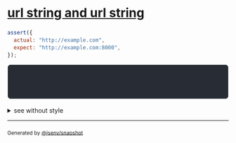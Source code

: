 # [url string and url string](../../url.test.js#L127)

```js
assert({
  actual: "http://example.com",
  expect: "http://example.com:8000",
});
```

![img](throw.svg)

<details>
  <summary>see without style</summary>

```console
AssertionError: actual and expect are different

actual: "http://example.com/"
expect: "http://example.com:8000/"
```

</details>


---

<sub>
  Generated by <a href="https://github.com/jsenv/core/tree/main/packages/independent/snapshot">@jsenv/snapshot</a>
</sub>

